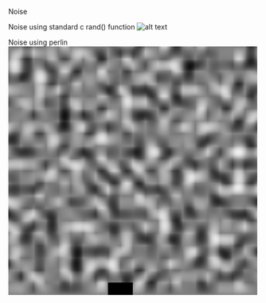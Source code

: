 Noise

Noise using standard c rand() function
![alt text](https://github.com/2nafish117/Raytrace/blob/master/images/digital_random.bmp)

Noise using perlin
![alt text](https://github.com/2nafish117/Noise/blob/master/images/perlin1.bmp)

